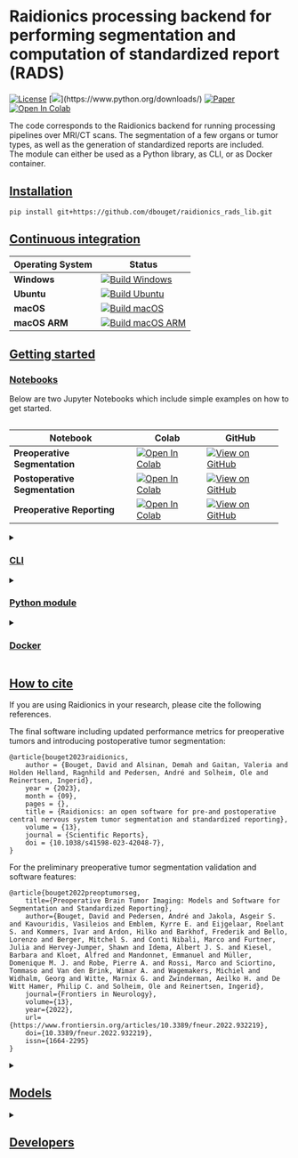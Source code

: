 # Raidionics processing backend for performing segmentation and computation of standardized report (RADS)

[![License](https://img.shields.io/badge/License-BSD%202--Clause-orange.svg)](https://opensource.org/licenses/BSD-2-Clause)
[![](https://img.shields.io/badge/python-(3.7)|3.8|3.9|3.10|(3.11)-blue.svg)](https://www.python.org/downloads/)
[![Paper](https://zenodo.org/badge/DOI/10.3389/fneur.2022.932219.svg)](https://www.frontiersin.org/articles/10.3389/fneur.2022.932219/full)
[![Open In Colab](https://colab.research.google.com/assets/colab-badge.svg)](https://colab.research.google.com/gist/dbouget/fdd4d034a2351b2ce7ab624ffb646ab5/01_run_simple_segmentation.ipynb)

The code corresponds to the Raidionics backend for running processing pipelines over MRI/CT scans. The segmentation of
a few organs or tumor types, as well as the generation of standardized reports are included.  
The module can either be used as a Python library, as CLI, or as Docker container.

## [Installation](https://github.com/dbouget/raidionics_rads_lib#installation)

```
pip install git+https://github.com/dbouget/raidionics_rads_lib.git
```

## [Continuous integration](https://github.com/dbouget/raidionics_rads_lib#continuous-integration)

| Operating System | Status                                                                                                                                                                                                                      |
|------------------|-----------------------------------------------------------------------------------------------------------------------------------------------------------------------------------------------------------------------------|
| **Windows**      | [![Build Windows](https://github.com/dbouget/raidionics_rads_lib/actions/workflows/build_windows.yml/badge.svg)](https://github.com/dbouget/raidionics_rads_lib/actions/workflows/build_windows.yml)                        |
| **Ubuntu**       | [![Build Ubuntu](https://github.com/dbouget/raidionics_rads_lib/actions/workflows/build_ubuntu.yml/badge.svg)](https://github.com/dbouget/raidionics_rads_lib/actions/workflows/build_ubuntu.yml)                           |
| **macOS**        | [![Build macOS](https://github.com/dbouget/raidionics_rads_lib/actions/workflows/build_macos.yml/badge.svg)](https://github.com/dbouget/raidionics_rads_lib/actions/workflows/build_macos.yml)                              |
| **macOS ARM**    | [![Build macOS ARM](https://github.com/dbouget/raidionics_rads_lib/actions/workflows/build_macos_arm.yml/badge.svg?branch=macos_arm)](https://github.com/dbouget/raidionics_rads_lib/actions/workflows/build_macos_arm.yml) |


## [Getting started](https://github.com/dbouget/raidionics_rads_lib#getting-started)

### [Notebooks](https://github.com/dbouget/validation_metrics_computation#notebooks)

Below are two Jupyter Notebooks which include simple examples on how to get started.

<div style="display: flex;">
  <div style="flex: 1; margin-right: 20px;">

| Notebook                       | Colab                                                | GitHub                                                                                                                                                                                              |
|--------------------------------|-------------------------------------------------------|-----------------------------------------------------------------------------------------------------------------------------------------------------------------------------------------------------|
| **Preoperative Segmentation**  | <a href="https://colab.research.google.com/gist/dbouget/fdd4d034a2351b2ce7ab624ffb646ab5/01_run_simple_segmentation.ipynb" target="_parent"><img src="https://colab.research.google.com/assets/colab-badge.svg" alt="Open In Colab"/></a> | [![View on GitHub](https://img.shields.io/badge/View%20on%20GitHub-blue?logo=github)](https://github.com/dbouget/raidionics_rads_lib/blob/master/notebooks/01_run_simple_segmentation.ipynb)        |
| **Postoperative Segmentation** | <a href="https://colab.research.google.com/gist/dbouget/1381a91b5b8f63ef41e71f9a46c9da28/03_run_postoperative_segmentation.ipynb" target="_parent"><img src="https://colab.research.google.com/assets/colab-badge.svg" alt="Open In Colab"/></a> | [![View on GitHub](https://img.shields.io/badge/View%20on%20GitHub-blue?logo=github)](https://github.com/dbouget/raidionics_rads_lib/blob/master/notebooks/03_run_postoperative_segmentation.ipynb) |
| **Preoperative Reporting**     | <a href="https://colab.research.google.com/gist/dbouget/f87576cdae559ce2a328f0ba7f60828d/02_run_simple_reporting.ipynb" target="_parent"><img src="https://colab.research.google.com/assets/colab-badge.svg" alt="Open In Colab"/></a>   | [![View on GitHub](https://img.shields.io/badge/View%20on%20GitHub-blue?logo=github)](https://github.com/dbouget/raidionics_rads_lib/blob/master/notebooks/02_run_simple_reporting.ipynb)           |

  </div>
</div>

<details>
<summary>

### [CLI](https://github.com/dbouget/raidionics_rads_lib#cli)
</summary>

```
raidionicsrads CONFIG
```

CONFIG should point to a configuration file (*.ini), specifying all runtime parameters,
according to the pattern from [**blank_main_config.ini**](https://github.com/dbouget/raidionics-rads-lib/blob/master/blank_main_config.ini).
</details>

<details>
<summary>

### [Python module](https://github.com/dbouget/raidionics_rads_lib#python-module)
</summary>

```
from raidionicsrads.compute import run_rads
run_rads(config_filename="/path/to/main_config.ini")
```

</details>

<details>
<summary>

### [Docker](https://github.com/dbouget/raidionics_rads_lib#docker)
</summary>

:warning: The Docker image can only perform inference using the CPU, there is no GPU support at this stage.
```
docker pull dbouget/raidionics-rads:v1.1
```

For opening the Docker image and interacting with it, run:  
```
docker run --entrypoint /bin/bash -v /home/<username>/<resources_path>:/home/ubuntu/resources -t -i --runtime=nvidia --network=host --ipc=host dbouget/raidionics-rads:v1.1
```

The `/home/<username>/<resources_path>` before the column sign has to be changed to match a directory on your local 
machine containing the data to expose to the docker image. Namely, it must contain folder(s) with images you want to 
run inference on, as long as a folder with the trained models to use, and a destination folder where the results will 
be placed.

For launching the Docker image as a CLI, run:  
```
docker run -v /home/<username>/<resources_path>:/home/ubuntu/resources -t -i --runtime=nvidia --network=host --ipc=host dbouget/raidionics-rads:v1.1 -c /home/ubuntu/resources/<path>/<to>/main_config.ini -v <verbose>
```

The `<path>/<to>/main_config.ini` must point to a valid configuration file on your machine, as a relative path to the `/home/<username>/<resources_path>` described above.
For example, if the file is located on my machine under `/home/myuser/Data/RADS/main_config.ini`, 
and that `/home/myuser/Data` is the mounted resources partition mounted on the Docker image, the new relative path will be `RADS/main_config.ini`.  
The `<verbose>` level can be selected from [debug, info, warning, error].

</details>

## [How to cite](https://github.com/dbouget/raidionics_rads_lib#how-to-cite)
If you are using Raidionics in your research, please cite the following references.

The final software including updated performance metrics for preoperative tumors and introducing postoperative tumor segmentation:
```
@article{bouget2023raidionics,
    author = {Bouget, David and Alsinan, Demah and Gaitan, Valeria and Holden Helland, Ragnhild and Pedersen, André and Solheim, Ole and Reinertsen, Ingerid},
    year = {2023},
    month = {09},
    pages = {},
    title = {Raidionics: an open software for pre-and postoperative central nervous system tumor segmentation and standardized reporting},
    volume = {13},
    journal = {Scientific Reports},
    doi = {10.1038/s41598-023-42048-7},
}
```

For the preliminary preoperative tumor segmentation validation and software features:
```
@article{bouget2022preoptumorseg,
    title={Preoperative Brain Tumor Imaging: Models and Software for Segmentation and Standardized Reporting},
    author={Bouget, David and Pedersen, André and Jakola, Asgeir S. and Kavouridis, Vasileios and Emblem, Kyrre E. and Eijgelaar, Roelant S. and Kommers, Ivar and Ardon, Hilko and Barkhof, Frederik and Bello, Lorenzo and Berger, Mitchel S. and Conti Nibali, Marco and Furtner, Julia and Hervey-Jumper, Shawn and Idema, Albert J. S. and Kiesel, Barbara and Kloet, Alfred and Mandonnet, Emmanuel and Müller, Domenique M. J. and Robe, Pierre A. and Rossi, Marco and Sciortino, Tommaso and Van den Brink, Wimar A. and Wagemakers, Michiel and Widhalm, Georg and Witte, Marnix G. and Zwinderman, Aeilko H. and De Witt Hamer, Philip C. and Solheim, Ole and Reinertsen, Ingerid},
    journal={Frontiers in Neurology},
    volume={13},
    year={2022},
    url={https://www.frontiersin.org/articles/10.3389/fneur.2022.932219},
    doi={10.3389/fneur.2022.932219},
    issn={1664-2295}
}
```

<details>
<summary>

## [Models](https://github.com/dbouget/raidionics_rads_lib#models)
</summary>

The trained models are automatically downloaded when running Raidionics or Raidionics-Slicer.
Alternatively, all existing Raidionics models can be browsed [here](https://github.com/dbouget/Raidionics-models/releases/tag/1.2.0) directly.
</details>

<details>
<summary>

## [Developers](https://github.com/dbouget/raidionics_rads_lib#developers)
</summary>

```
git clone https://github.com/dbouget/raidionics_rads_lib.git --recurse-submodules
```
For running inference on GPU through the raidionics_seg_lib backend, your machine must be properly configured
(cf. [here](https://onnxruntime.ai/docs/execution-providers/CUDA-ExecutionProvider.html))  

The ANTs library can be manually installed (from source) and be used as a cpp backend rather than Python.
Visit https://github.com/ANTsX/ANTs.


</details>